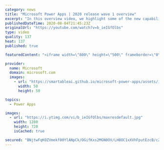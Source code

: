 ```yaml
---
category: news
title: "Microsoft Power Apps | 2020 release wave 1 overview"
excerpt: "In this overview video, we highlight some of the new capabilities included in the latest update to Microsoft Power Apps.      Here are the capabilities covered:     UI enhancements       • Save is always visible       • Chart formatting  Grid user experience enhancements       • Conditional search  "
publishedDateTime: 2020-08-04T21:45:23Z
originalUrl: "https://youtube.com/watch?v=b_ieIGfOlbs"
type: video
quality: 137
heat: 137
published: true

featuredContent: "<iframe width=\"800\" height=\"500\" frameborder=\"0\" src=\"https://www.youtube.com/embed/b_ieIGfOlbs\" allow=\"accelerometer; autoplay; encrypted-media; gyroscope; picture-in-picture\" allowfullscreen></iframe>"

provider:
  name: Microsoft
  domain: microsoft.com
  images:
    - url: "https://smartableai.github.io/microsoft-power-apps/assets/images/organizations/microsoft.com-50x50.jpg"
      width: 50
      height: 50

topics:
  - Power Apps

images:
  - url: "https://i.ytimg.com/vi/b_ieIGfOlbs/maxresdefault.jpg"
    width: 1280
    height: 720
    isCached: true

secured: "BNjtwFqKOZVmekf00YlANpCk/OGifKxs2MGN0OV/LH8OC1xXVhFputEzcB/cZIWyFF03pBkkUXxlbin0W41988eqpRJvI8toQ8SPxyzd9ok5l9M9/9KvbUdHqD2IwAjhYAkN8Eb462pI2sTNM1r/d1ZxG8gfrNz8qPv7BnLl/iGLT/XORt0mYasF9ZmDpyPu8eCegf6dxD4HBfR3Ik3stSJctMKeAmtZiKjqWWnHTzrtBIge6TfVNxLa1ZMuhXaEa6K45Xaoq1o3TYvbG0zus75+jxU1Cx+7gI3ndu1dHtZDIuYtFPiMhiuOw4xau535mOh9qXHcZ0l+IiMcPWphT0rCPBTb/7LNGJWcwV9RSYZfUnKXgjQWWicNFZqmf1+/9np7h8huXO+Jbv783xtcJLO2X/m3v7etenC/DBmVPaXMiQpzrxM0Bhpm5EVXzrl9;LeXKffzhV2cluokvmu5A7w=="
---
```


